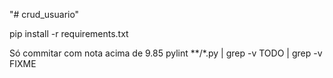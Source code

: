 "# crud_usuario"

pip install -r requirements.txt

Só commitar com nota acima de 9.85
pylint **/*.py | grep -v TODO | grep -v FIXME


